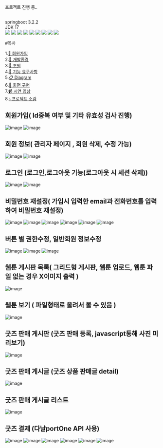 프로젝트 진행 중..


<br>
springboot 3.2.2
<br>
JDK 17
<br>
   <img src="https://img.shields.io/badge/springboot-6DB33F?style=plastic&logo=springboot&logoColor=white"/>
       <img src="https://img.shields.io/badge/css3-1572B6?style=plastic&logo=css3&logoColor=white"/>
    <img src="https://img.shields.io/badge/HTML5-E34F26?style=plastic&logo=HTML5&logoColor=white"/>
    <img src="https://img.shields.io/badge/Thymeleaf-005F0F?style=plastic&logo=Thymeleaf&logoColor=white">
    <img src="https://img.shields.io/badge/IntelliJ IDEA-000000?style=plastic&logo=IntelliJ IDEA&logoColor=white">
     <img src="https://img.shields.io/badge/MySQL-4479A1?style=plastic&logo=MySQL&logoColor=white"/>
       <img src="https://img.shields.io/badge/git-F05032?style=plastic&logo=git&logoColor=white">
       <img src="https://img.shields.io/badge/Spring Security-6DB33F?style=plastic&logo=Spring Security&logoColor=white">
       <img src="https://img.shields.io/badge/bootstrap-7952B3?style=plastic&logo=bootstrap&logoColor=white"/>

#목차

1.[📝 회원가입](#-회원가입)<br>
2.[🎯 개발환경](#개발-환경)<br>
3.[👯 조원](#조원)<br>
4.[📌 기능 요구사항](#기능-요구사항)<br>
5.[📋 Diagram](#다이어그램)<br>
6.[👀 화면 구현](#화면-구현)<br>
7.[📹 시연 영상](#시연-영상)<br>
8.[💧 프로젝트 소감](#프로젝트-소감)<br>

## 회원가입( Id중복 여부 및 기타 유효성 검사 진행)
![image](https://github.com/alscjf6702/MyWebtoonProject/assets/143998544/3c3b7841-96f2-40ce-bc90-16308e1737f9)
![image](https://github.com/alscjf6702/MyWebtoonProject/assets/143998544/b8129c41-5a20-4da7-87d9-47be5ace8650)

## 회원 정보( 관리자 페이지 , 회원 삭제, 수정 가능)
![image](https://github.com/alscjf6702/MyWebtoonProject/assets/143998544/00748192-6ecc-4e34-9c1a-833cb94edd59)
![image](https://github.com/alscjf6702/MyWebtoonProject/assets/143998544/93a95ba2-08b1-49b8-b2e0-986837c6dc19)

## 로그인 (로그인,로그아웃 기능(로그아웃 시 세션 삭제))
![image](https://github.com/alscjf6702/MyWebtoonProject/assets/143998544/2bb0c1e1-1456-47ee-9102-1db074ca202b)
![image](https://github.com/alscjf6702/MyWebtoonProject/assets/143998544/7571efff-16e4-4ce9-a45e-3c2bfd9db2da)

## 비밀번호 재설정( 가입시 입력한 email과 전화번호를 입력하여 비밀번호 재설정)
![image](https://github.com/alscjf6702/MyWebtoonProject/assets/143998544/330e1f09-2805-4860-a0d9-28a879d38402)
![image](https://github.com/alscjf6702/MyWebtoonProject/assets/143998544/cdfd91c6-6a6e-4ee9-a801-e9490e1c615e)
![image](https://github.com/alscjf6702/MyWebtoonProject/assets/143998544/caa099e1-6e68-4022-bf77-334ac3e01c44)
![image](https://github.com/alscjf6702/MyWebtoonProject/assets/143998544/8181fa77-cfc6-43d4-8bbe-a0327fa506a8)
![image](https://github.com/alscjf6702/MyWebtoonProject/assets/143998544/86671373-2cd2-45b7-aeec-9cda441718c3)
![image](https://github.com/alscjf6702/MyWebtoonProject/assets/143998544/8b934203-67b1-4e74-b4ab-f22941b7a98a)

## 버튼 별 권한수정, 일반회원 정보수정
![image](https://github.com/alscjf6702/MyWebtoonProject/assets/143998544/37b65402-1f1a-44c9-8605-1c26c704f2e1)
![image](https://github.com/alscjf6702/MyWebtoonProject/assets/143998544/8915076b-eece-47c9-9bd1-3a08dae13b35)
![image](https://github.com/alscjf6702/MyWebtoonProject/assets/143998544/e4b5cb3e-5c90-482d-b145-680e66523e4e)

## 웹툰 게시판 목록( 그리드형 게시판, 웹툰 업로드, 웹툰 파일 없는 경우 X이미지 출력 )
![image](https://github.com/alscjf6702/MyWebtoonProject/assets/143998544/7335e289-44db-41bc-8bb3-c8ba4fdd2152)

## 웹툰 보기 ( 파일형태로 올려서 볼 수 있음 ) 
![image](https://github.com/alscjf6702/MyWebtoonProject/assets/143998544/8b737018-675f-419f-bfe7-c9873dfd0362)

## 굿즈 판매 게시판 (굿즈 판매 등록, javascript통해 사진 미리보기)
![image](https://github.com/alscjf6702/MyWebtoonProject/assets/143998544/343cd43e-5ea3-4f7d-9efe-2745db51b61b)

## 굿즈 판매 게시글 (굿즈 상품 판매글 detail)
![image](https://github.com/alscjf6702/MyWebtoonProject/assets/143998544/327316c8-566a-485a-b906-fb2940ea72a2)

## 굿즈 판매 게시글 리스트 
![image](https://github.com/alscjf6702/MyWebtoonProject/assets/143998544/b265bfc6-1a57-4cbd-bc7b-39b94b45c894)

## 굿즈 결제 (다날portOne API 사용)
![image](https://github.com/alscjf6702/MyWebtoon/assets/143998544/57b5c786-fa32-488d-a415-2764b30f1037)
![image](https://github.com/alscjf6702/MyWebtoon/assets/143998544/10ded425-ee5b-4ade-90e9-7f6b202b6694)
![image](https://github.com/alscjf6702/MyWebtoon/assets/143998544/673fff5b-5229-406c-8cf3-4dfdb7b7f519)
![image](https://github.com/alscjf6702/MyWebtoon/assets/143998544/06851972-1c29-45a0-b8b7-7e2da20de650)
![image](https://github.com/alscjf6702/MyWebtoon/assets/143998544/4525ca70-9156-42b3-9650-21753d4ec162)
![image](https://github.com/alscjf6702/MyWebtoon/assets/143998544/d2f1acf5-0d69-4ff4-a8c7-564ba67250b1)




